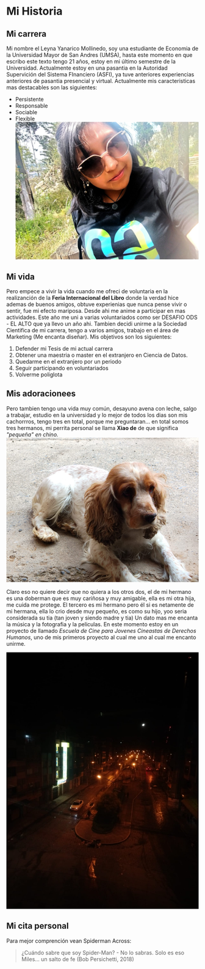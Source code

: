 # Mi Historia
## Mi carrera
Mi nombre el Leyna Yanarico Mollinedo, soy una estudiante de Economia de la Universidad Mayor de San Andres (UMSA), hasta este momento en que escribo este texto tengo 21 años, estoy en mi último semestre de la Universidad. 
Actualmente estoy en una pasantia en la Autoridad Supervición del Sistema FInanciero (ASFI), ya tuve anteriores experiencias anteriores de pasantia presencial y virtual. Actualmente mis caracteristicas mas destacables son las siguientes:
- Persistente
- Responsable
- Sociable
- Flexible
![Imagen de mi](./mi_foto.jpg)

## Mi vida 
Pero empece a vivir la vida cuando me ofreci de voluntaria en la realizanción de la **Feria Internacional del Libro** donde la verdad hice ademas de buenos amigos, obtuve experienias que nunca pense vivir o sentir, fue mi efecto mariposa. Desde ahi me anime a participar en  mas actividades. Este año me uni a varias voluntariados como ser DESAFIO ODS - EL ALTO que ya llevo un año ahi. Tambien decidi unirme a la Sociedad Cientifica de mi carrera, tengo a varios amigos, trabajo en el área de Marketing (Me encanta diseñar). 
Mis objetivos son los siguientes: 
1. Defender mi Tesis de mi actual carrera
2. Obtener una maestria o master en el extranjero en Ciencia de Datos.
3. Quedarme en el extranjero por un periodo
4. Seguir participando en voluntariados
5. Volverme poliglota

## Mis adoracionees
Pero tambien tengo una vida muy común, desayuno avena con leche, salgo a trabajar, estudio en la universidad y lo mejor de todos los dias son mis cachorrros, tengo tres en total, porque me preguntaran... en total somos tres hermanos, mi perrita personal se llama **Xiao de** de que significa *"pequeña" en chino.*
![Imagen de mi perrita](./mi_perrita.jpg)

Claro eso no quiere decir que no quiera a los otros dos, el de mi hermano es una doberman que es muy cariñosa y muy amigable, ella es mi otra hija, me cuida me protege. El tercero es mi hermano pero él si es netamente de mi hermana, ella lo crio desde muy pequeño, es como su hijo, yoo seria considerada su tia (tan joven y siendo madre y tia)
Un dato mas me encanta la música y la fotografia y la peliculas. En este momento estoy en un proyecto de llamado *Escuela de Cine para Jovenes Cineastas de Derechos Humanos*, uno de mis primeros proyecto al cual me uno al cual me encanto unirme. 

![Imagen de mi autoria](./Foto.jpg)

## Mi cita personal
Para mejor comprención vean Spiderman Across: 
> ¿Cuándo sabre que soy Spider-Man? - No lo sabras.
 Solo es eso Miles... un salto de fe (Bob Persichetti, 2018)